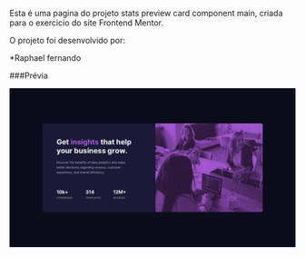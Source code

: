 Esta é uma pagina do projeto stats preview card component main, criada para o exercicio do site Frontend Mentor.

O projeto foi desenvolvido por:

*Raphael fernando

###Prévia

<img src="design/desktop-design.jpg" alt="">
